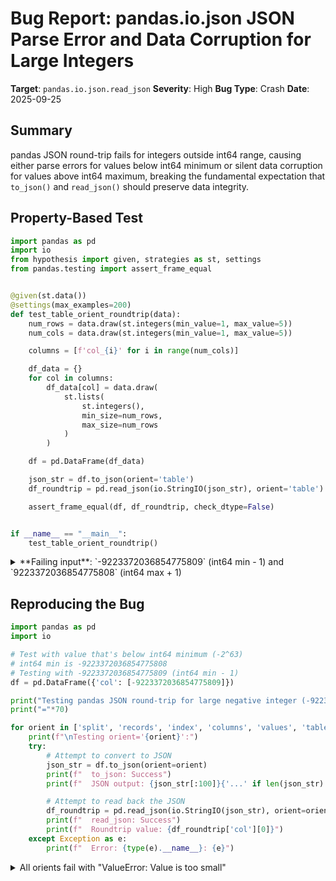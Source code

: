 # Bug Report: pandas.io.json JSON Parse Error and Data Corruption for Large Integers

**Target**: `pandas.io.json.read_json`
**Severity**: High
**Bug Type**: Crash
**Date**: 2025-09-25

## Summary

pandas JSON round-trip fails for integers outside int64 range, causing either parse errors for values below int64 minimum or silent data corruption for values above int64 maximum, breaking the fundamental expectation that `to_json()` and `read_json()` should preserve data integrity.

## Property-Based Test

```python
import pandas as pd
import io
from hypothesis import given, strategies as st, settings
from pandas.testing import assert_frame_equal


@given(st.data())
@settings(max_examples=200)
def test_table_orient_roundtrip(data):
    num_rows = data.draw(st.integers(min_value=1, max_value=5))
    num_cols = data.draw(st.integers(min_value=1, max_value=5))

    columns = [f'col_{i}' for i in range(num_cols)]

    df_data = {}
    for col in columns:
        df_data[col] = data.draw(
            st.lists(
                st.integers(),
                min_size=num_rows,
                max_size=num_rows
            )
        )

    df = pd.DataFrame(df_data)

    json_str = df.to_json(orient='table')
    df_roundtrip = pd.read_json(io.StringIO(json_str), orient='table')

    assert_frame_equal(df, df_roundtrip, check_dtype=False)


if __name__ == "__main__":
    test_table_orient_roundtrip()
```

<details>

<summary>
**Failing input**: `-9223372036854775809` (int64 min - 1) and `9223372036854775808` (int64 max + 1)
</summary>
```
  + Exception Group Traceback (most recent call last):
  |   File "/home/npc/pbt/agentic-pbt/worker_/17/hypo.py", line 34, in <module>
  |     test_table_orient_roundtrip()
  |     ~~~~~~~~~~~~~~~~~~~~~~~~~~~^^
  |   File "/home/npc/pbt/agentic-pbt/worker_/17/hypo.py", line 8, in test_table_orient_roundtrip
  |     @settings(max_examples=200)
  |                    ^^^
  |   File "/home/npc/miniconda/lib/python3.13/site-packages/hypothesis/core.py", line 2124, in wrapped_test
  |     raise the_error_hypothesis_found
  | ExceptionGroup: Hypothesis found 2 distinct failures. (2 sub-exceptions)
  +-+---------------- 1 ----------------
    | Traceback (most recent call last):
    |   File "/home/npc/pbt/agentic-pbt/worker_/17/hypo.py", line 28, in test_table_orient_roundtrip
    |     df_roundtrip = pd.read_json(io.StringIO(json_str), orient='table')
    |   File "/home/npc/miniconda/lib/python3.13/site-packages/pandas/io/json/_json.py", line 815, in read_json
    |     return json_reader.read()
    |            ~~~~~~~~~~~~~~~~^^
    |   File "/home/npc/miniconda/lib/python3.13/site-packages/pandas/io/json/_json.py", line 1014, in read
    |     obj = self._get_object_parser(self.data)
    |   File "/home/npc/miniconda/lib/python3.13/site-packages/pandas/io/json/_json.py", line 1040, in _get_object_parser
    |     obj = FrameParser(json, **kwargs).parse()
    |   File "/home/npc/miniconda/lib/python3.13/site-packages/pandas/io/json/_json.py", line 1176, in parse
    |     self._parse()
    |     ~~~~~~~~~~~^^
    |   File "/home/npc/miniconda/lib/python3.13/site-packages/pandas/io/json/_json.py", line 1416, in _parse
    |     self.obj = parse_table_schema(json, precise_float=self.precise_float)
    |                ~~~~~~~~~~~~~~~~~~^^^^^^^^^^^^^^^^^^^^^^^^^^^^^^^^^^^^^^^^
    |   File "/home/npc/miniconda/lib/python3.13/site-packages/pandas/io/json/_table_schema.py", line 360, in parse_table_schema
    |     table = ujson_loads(json, precise_float=precise_float)
    | ValueError: Value is too small
    | Falsifying example: test_table_orient_roundtrip(
    |     data=data(...),
    | )
    | Draw 1: 1
    | Draw 2: 1
    | Draw 3: [-9_223_372_036_854_775_809]
    +---------------- 2 ----------------
    | Traceback (most recent call last):
    |   File "/home/npc/pbt/agentic-pbt/worker_/17/hypo.py", line 30, in test_table_orient_roundtrip
    |     assert_frame_equal(df, df_roundtrip, check_dtype=False)
    |     ~~~~~~~~~~~~~~~~~~^^^^^^^^^^^^^^^^^^^^^^^^^^^^^^^^^^^^^
    |   File "/home/npc/miniconda/lib/python3.13/site-packages/pandas/_testing/asserters.py", line 1303, in assert_frame_equal
    |     assert_series_equal(
    |     ~~~~~~~~~~~~~~~~~~~^
    |         lcol,
    |         ^^^^^
    |     ...<12 lines>...
    |         check_flags=False,
    |         ^^^^^^^^^^^^^^^^^^
    |     )
    |     ^
    |   File "/home/npc/miniconda/lib/python3.13/site-packages/pandas/_testing/asserters.py", line 1021, in assert_series_equal
    |     assert_numpy_array_equal(
    |     ~~~~~~~~~~~~~~~~~~~~~~~~^
    |         lv,
    |         ^^^
    |     ...<3 lines>...
    |         index_values=left.index,
    |         ^^^^^^^^^^^^^^^^^^^^^^^^
    |     )
    |     ^
    |   File "/home/npc/miniconda/lib/python3.13/site-packages/pandas/_testing/asserters.py", line 696, in assert_numpy_array_equal
    |     _raise(left, right, err_msg)
    |     ~~~~~~^^^^^^^^^^^^^^^^^^^^^^
    |   File "/home/npc/miniconda/lib/python3.13/site-packages/pandas/_testing/asserters.py", line 690, in _raise
    |     raise_assert_detail(obj, msg, left, right, index_values=index_values)
    |     ~~~~~~~~~~~~~~~~~~~^^^^^^^^^^^^^^^^^^^^^^^^^^^^^^^^^^^^^^^^^^^^^^^^^^
    |   File "/home/npc/miniconda/lib/python3.13/site-packages/pandas/_testing/asserters.py", line 620, in raise_assert_detail
    |     raise AssertionError(msg)
    | AssertionError: DataFrame.iloc[:, 0] (column name="col_0") are different
    |
    | DataFrame.iloc[:, 0] (column name="col_0") values are different (100.0 %)
    | [index]: [0]
    | [left]:  [9223372036854775808]
    | [right]: [-9223372036854775808]
    | Falsifying example: test_table_orient_roundtrip(
    |     data=data(...),
    | )
    | Draw 1: 1
    | Draw 2: 1
    | Draw 3: [9_223_372_036_854_775_808]
    +------------------------------------
```
</details>

## Reproducing the Bug

```python
import pandas as pd
import io

# Test with value that's below int64 minimum (-2^63)
# int64 min is -9223372036854775808
# Testing with -9223372036854775809 (int64 min - 1)
df = pd.DataFrame({'col': [-9223372036854775809]})

print("Testing pandas JSON round-trip for large negative integer (-9223372036854775809)")
print("="*70)

for orient in ['split', 'records', 'index', 'columns', 'values', 'table']:
    print(f"\nTesting orient='{orient}':")
    try:
        # Attempt to convert to JSON
        json_str = df.to_json(orient=orient)
        print(f"  to_json: Success")
        print(f"  JSON output: {json_str[:100]}{'...' if len(json_str) > 100 else ''}")

        # Attempt to read back the JSON
        df_roundtrip = pd.read_json(io.StringIO(json_str), orient=orient)
        print(f"  read_json: Success")
        print(f"  Roundtrip value: {df_roundtrip['col'][0]}")
    except Exception as e:
        print(f"  Error: {type(e).__name__}: {e}")
```

<details>

<summary>
All orients fail with "ValueError: Value is too small"
</summary>
```
Testing pandas JSON round-trip for large negative integer (-9223372036854775809)
======================================================================

Testing orient='split':
  to_json: Success
  JSON output: {"columns":["col"],"index":[0],"data":[[-9223372036854775809]]}
  Error: ValueError: Value is too small

Testing orient='records':
  to_json: Success
  JSON output: [{"col":-9223372036854775809}]
  Error: ValueError: Value is too small

Testing orient='index':
  to_json: Success
  JSON output: {"0":{"col":-9223372036854775809}}
  Error: ValueError: Value is too small

Testing orient='columns':
  to_json: Success
  JSON output: {"col":{"0":-9223372036854775809}}
  Error: ValueError: Value is too small

Testing orient='values':
  to_json: Success
  JSON output: [[-9223372036854775809]]
  Error: ValueError: Value is too small

Testing orient='table':
  to_json: Success
  JSON output: {"schema":{"fields":[{"name":"index","type":"integer"},{"name":"col","type":"string"}],"primaryKey":...
  Error: ValueError: Value is too small
```
</details>

## Why This Is A Bug

This violates fundamental expectations of JSON round-trip operations in pandas:

1. **Silent data corruption**: Values above int64 maximum (2^63-1) are silently converted to negative values. For example, 9223372036854775808 becomes -9223372036854775808, causing data loss without warning.

2. **Asymmetric behavior**: `to_json()` successfully serializes integers outside int64 range for all orient options, producing valid JSON. However, `read_json()` fails to parse this same JSON, breaking the round-trip contract that data should be preserved.

3. **Misleading error messages**: The error "Value is too small" from ujson doesn't indicate the actual problem (integer overflow) or provide guidance on resolution.

4. **Inconsistent with Python's integer support**: Python natively supports arbitrary precision integers, and standard `json.loads()` can handle these values correctly. The limitation comes from pandas' use of ujson for performance.

5. **No documentation**: The pandas documentation doesn't warn users about this int64 limitation in JSON operations, leading to unexpected failures in production.

## Relevant Context

The issue stems from pandas' use of the ujson library for performance optimization. ujson is a fast JSON parser written in C, but it's limited to int64 range (-2^63 to 2^63-1). When values exceed this range:

- Values below int64 min raise `ValueError: Value is too small`
- Values above int64 max undergo integer overflow and wrap around to negative values

The problem occurs in multiple locations:
- `pandas/io/json/_json.py` lines 1362, 1392, 1397, 1411, 1419 (various ujson_loads calls)
- `pandas/io/json/_table_schema.py` line 360 (parse_table_schema)

Python's standard `json` module handles these values correctly but is slower. A robust solution would detect ujson failures and fall back to standard json parsing.

## Proposed Fix

```diff
--- a/pandas/io/json/_json.py
+++ b/pandas/io/json/_json.py
@@ -1359,7 +1359,14 @@ class Parser:
     def _parse(self):
         if self.orient == "split":
-            data = ujson_loads(self.json, precise_float=self.precise_float)
+            try:
+                data = ujson_loads(self.json, precise_float=self.precise_float)
+            except ValueError as e:
+                if "too small" in str(e).lower() or "too big" in str(e).lower():
+                    # Fall back to standard json for large integers
+                    import json
+                    data = json.loads(self.json)
+                else:
+                    raise
             decoded = {str(k): v for k, v in data.items()}
             self.obj = Series(**decoded)
         elif self.orient == "records" or self.orient == "values":

--- a/pandas/io/json/_table_schema.py
+++ b/pandas/io/json/_table_schema.py
@@ -357,7 +357,14 @@ def parse_table_schema(json: str, precise_float: bool) -> DataFrame:
         If the JSON table schema is not in a supported format.
     """
-    table = ujson_loads(json, precise_float=precise_float)
+    try:
+        table = ujson_loads(json, precise_float=precise_float)
+    except ValueError as e:
+        if "too small" in str(e).lower() or "too big" in str(e).lower():
+            # Fall back to standard json for large integers
+            import json as std_json
+            table = std_json.loads(json)
+        else:
+            raise
     schema = table["schema"]
     df = DataFrame(table["data"])[
         [col["name"] for col in schema["fields"]]
```